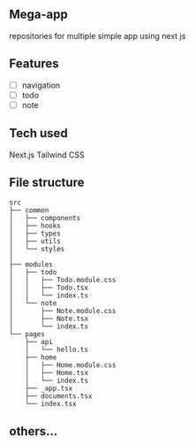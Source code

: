 ## Mega-app

repositories for multiple simple app using next js

## Features

- [ ] navigation
- [ ] todo
- [ ] note

## Tech used

Next.js
Tailwind CSS

## File structure

```
src
├── common
│   ├── components
│   ├── hooks
│   ├── types
│   ├── utils
│   └── styles
│
├── modules
│   ├── todo
│   │   ├── Todo.module.css
│   │   ├── Todo.tsx
│   │   └── index.ts
│   └── note
│       ├── Note.module.css
│       ├── Note.tsx
│       └── index.ts
└── pages
    ├── api
    │   └── hello.ts
    ├── home
    │   ├── Home.module.css
    │   ├── Home.tsx
    │   └── index.ts
    ├── _app.tsx
    ├── documents.tsx
    └── index.tsx
```

## others...
